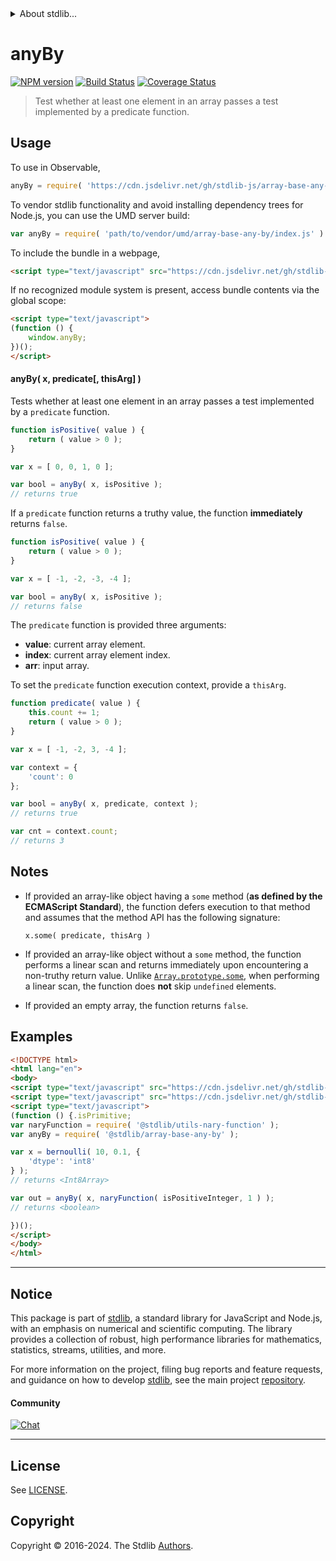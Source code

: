 <!--

@license Apache-2.0

Copyright (c) 2024 The Stdlib Authors.

Licensed under the Apache License, Version 2.0 (the "License");
you may not use this file except in compliance with the License.
You may obtain a copy of the License at

   http://www.apache.org/licenses/LICENSE-2.0

Unless required by applicable law or agreed to in writing, software
distributed under the License is distributed on an "AS IS" BASIS,
WITHOUT WARRANTIES OR CONDITIONS OF ANY KIND, either express or implied.
See the License for the specific language governing permissions and
limitations under the License.

-->


<details>
  <summary>
    About stdlib...
  </summary>
  <p>We believe in a future in which the web is a preferred environment for numerical computation. To help realize this future, we've built stdlib. stdlib is a standard library, with an emphasis on numerical and scientific computation, written in JavaScript (and C) for execution in browsers and in Node.js.</p>
  <p>The library is fully decomposable, being architected in such a way that you can swap out and mix and match APIs and functionality to cater to your exact preferences and use cases.</p>
  <p>When you use stdlib, you can be absolutely certain that you are using the most thorough, rigorous, well-written, studied, documented, tested, measured, and high-quality code out there.</p>
  <p>To join us in bringing numerical computing to the web, get started by checking us out on <a href="https://github.com/stdlib-js/stdlib">GitHub</a>, and please consider <a href="https://opencollective.com/stdlib">financially supporting stdlib</a>. We greatly appreciate your continued support!</p>
</details>

# anyBy

[![NPM version][npm-image]][npm-url] [![Build Status][test-image]][test-url] [![Coverage Status][coverage-image]][coverage-url] <!-- [![dependencies][dependencies-image]][dependencies-url] -->

> Test whether at least one element in an array passes a test implemented by a predicate function.

<!-- Section to include introductory text. Make sure to keep an empty line after the intro `section` element and another before the `/section` close. -->

<section class="intro">

</section>

<!-- /.intro -->

<!-- Package usage documentation. -->



<section class="usage">

## Usage

To use in Observable,

```javascript
anyBy = require( 'https://cdn.jsdelivr.net/gh/stdlib-js/array-base-any-by@umd/browser.js' )
```

To vendor stdlib functionality and avoid installing dependency trees for Node.js, you can use the UMD server build:

```javascript
var anyBy = require( 'path/to/vendor/umd/array-base-any-by/index.js' )
```

To include the bundle in a webpage,

```html
<script type="text/javascript" src="https://cdn.jsdelivr.net/gh/stdlib-js/array-base-any-by@umd/browser.js"></script>
```

If no recognized module system is present, access bundle contents via the global scope:

```html
<script type="text/javascript">
(function () {
    window.anyBy;
})();
</script>
```

#### anyBy( x, predicate\[, thisArg] )

Tests whether at least one element in an array passes a test implemented by a `predicate` function.

```javascript
function isPositive( value ) {
    return ( value > 0 );
}

var x = [ 0, 0, 1, 0 ];

var bool = anyBy( x, isPositive );
// returns true
```

If a `predicate` function returns a truthy value, the function **immediately** returns `false`.

```javascript
function isPositive( value ) {
    return ( value > 0 );
}

var x = [ -1, -2, -3, -4 ];

var bool = anyBy( x, isPositive );
// returns false
```

The `predicate` function is provided three arguments:

-   **value**: current array element.
-   **index**: current array element index.
-   **arr**: input array.

To set the `predicate` function execution context, provide a `thisArg`.

```javascript
function predicate( value ) {
    this.count += 1;
    return ( value > 0 );
}

var x = [ -1, -2, 3, -4 ];

var context = {
    'count': 0
};

var bool = anyBy( x, predicate, context );
// returns true

var cnt = context.count;
// returns 3
```

</section>

<!-- /.usage -->

<!-- Package usage notes. Make sure to keep an empty line after the `section` element and another before the `/section` close. -->

<section class="notes">

## Notes

-   If provided an array-like object having a `some` method (**as defined by the ECMAScript Standard**), the function defers execution to that method and assumes that the method API has the following signature:

    ```text
    x.some( predicate, thisArg )
    ```

-   If provided an array-like object without a `some` method, the function performs a linear scan and returns immediately upon encountering a non-truthy return value. Unlike [`Array.prototype.some`][mdn-array-some], when performing a linear scan, the function does **not** skip `undefined` elements.

-   If provided an empty array, the function returns `false`.

</section>

<!-- /.notes -->

<!-- Package usage examples. -->

<section class="examples">

## Examples

<!-- eslint no-undef: "error" -->

```html
<!DOCTYPE html>
<html lang="en">
<body>
<script type="text/javascript" src="https://cdn.jsdelivr.net/gh/stdlib-js/random-array-bernoulli@umd/browser.js"></script>
<script type="text/javascript" src="https://cdn.jsdelivr.net/gh/stdlib-js/assert-is-positive-integer@umd/browser.js"></script>
<script type="text/javascript">
(function () {.isPrimitive;
var naryFunction = require( '@stdlib/utils-nary-function' );
var anyBy = require( '@stdlib/array-base-any-by' );

var x = bernoulli( 10, 0.1, {
    'dtype': 'int8'
} );
// returns <Int8Array>

var out = anyBy( x, naryFunction( isPositiveInteger, 1 ) );
// returns <boolean>

})();
</script>
</body>
</html>
```

</section>

<!-- /.examples -->

<!-- Section to include cited references. If references are included, add a horizontal rule *before* the section. Make sure to keep an empty line after the `section` element and another before the `/section` close. -->

<section class="references">

</section>

<!-- /.references -->

<!-- Section for related `stdlib` packages. Do not manually edit this section, as it is automatically populated. -->

<section class="related">

</section>

<!-- /.related -->

<!-- Section for all links. Make sure to keep an empty line after the `section` element and another before the `/section` close. -->


<section class="main-repo" >

* * *

## Notice

This package is part of [stdlib][stdlib], a standard library for JavaScript and Node.js, with an emphasis on numerical and scientific computing. The library provides a collection of robust, high performance libraries for mathematics, statistics, streams, utilities, and more.

For more information on the project, filing bug reports and feature requests, and guidance on how to develop [stdlib][stdlib], see the main project [repository][stdlib].

#### Community

[![Chat][chat-image]][chat-url]

---

## License

See [LICENSE][stdlib-license].


## Copyright

Copyright &copy; 2016-2024. The Stdlib [Authors][stdlib-authors].

</section>

<!-- /.stdlib -->

<!-- Section for all links. Make sure to keep an empty line after the `section` element and another before the `/section` close. -->

<section class="links">

[npm-image]: http://img.shields.io/npm/v/@stdlib/array-base-any-by.svg
[npm-url]: https://npmjs.org/package/@stdlib/array-base-any-by

[test-image]: https://github.com/stdlib-js/array-base-any-by/actions/workflows/test.yml/badge.svg?branch=main
[test-url]: https://github.com/stdlib-js/array-base-any-by/actions/workflows/test.yml?query=branch:main

[coverage-image]: https://img.shields.io/codecov/c/github/stdlib-js/array-base-any-by/main.svg
[coverage-url]: https://codecov.io/github/stdlib-js/array-base-any-by?branch=main

<!--

[dependencies-image]: https://img.shields.io/david/stdlib-js/array-base-any-by.svg
[dependencies-url]: https://david-dm.org/stdlib-js/array-base-any-by/main

-->

[chat-image]: https://img.shields.io/gitter/room/stdlib-js/stdlib.svg
[chat-url]: https://app.gitter.im/#/room/#stdlib-js_stdlib:gitter.im

[stdlib]: https://github.com/stdlib-js/stdlib

[stdlib-authors]: https://github.com/stdlib-js/stdlib/graphs/contributors

[umd]: https://github.com/umdjs/umd
[es-module]: https://developer.mozilla.org/en-US/docs/Web/JavaScript/Guide/Modules

[deno-url]: https://github.com/stdlib-js/array-base-any-by/tree/deno
[umd-url]: https://github.com/stdlib-js/array-base-any-by/tree/umd
[esm-url]: https://github.com/stdlib-js/array-base-any-by/tree/esm
[branches-url]: https://github.com/stdlib-js/array-base-any-by/blob/main/branches.md

[stdlib-license]: https://raw.githubusercontent.com/stdlib-js/array-base-any-by/main/LICENSE

[mdn-array-some]: https://developer.mozilla.org/en-US/docs/Web/JavaScript/Reference/Global_Objects/Array/some

</section>

<!-- /.links -->
